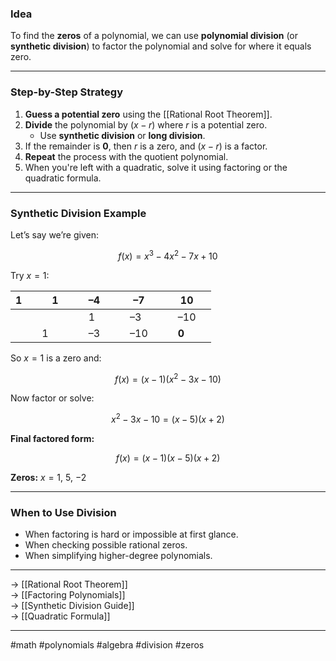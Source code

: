 ### Idea

To find the **zeros** of a polynomial, we can use **polynomial division** (or **synthetic division**) to factor the polynomial and solve for where it equals zero.

---

### Step-by-Step Strategy

1. **Guess a potential zero** using the [[Rational Root Theorem]].
2. **Divide** the polynomial by $(x - r)$ where $r$ is a potential zero.
   - Use **synthetic division** or **long division**.
3. If the remainder is **0**, then $r$ is a zero, and $(x - r)$ is a factor.
4. **Repeat** the process with the quotient polynomial.
5. When you're left with a quadratic, solve it using factoring or the quadratic formula.

---

### Synthetic Division Example

Let’s say we’re given:

$$
f(x) = x^3 - 4x^2 - 7x + 10
$$

Try $x = 1$:

| 1 |  1 | –4 | –7 | 10 |
|---|----|-----|-----|-----|
|   |   | 1 | –3 | –10 |
|   | 1 | –3 | –10 | **0** |

So $x = 1$ is a zero and:

$$
f(x) = (x - 1)(x^2 - 3x - 10)
$$

Now factor or solve:

$$
x^2 - 3x - 10 = (x - 5)(x + 2)
$$

**Final factored form:**

$$
f(x) = (x - 1)(x - 5)(x + 2)
$$

**Zeros:** $x = 1$, $5$, $-2$

---

### When to Use Division

- When factoring is hard or impossible at first glance.
- When checking possible rational zeros.
- When simplifying higher-degree polynomials.

---

→ [[Rational Root Theorem]]  
→ [[Factoring Polynomials]]  
→ [[Synthetic Division Guide]]  
→ [[Quadratic Formula]]

---

#math #polynomials #algebra #division #zeros

